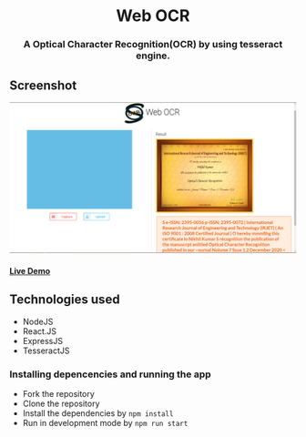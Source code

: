 <h1 align="center" >Web OCR</h1>
<h3 align="center"> A Optical Character Recognition(OCR) by using tesseract engine.</h3>

## Screenshot
![](https://raw.githubusercontent.com/GreaZeY/Web-OCR/main/SS/demo.PNG)
#### [Live Demo](https://web-ocr.herokuapp.com/)

## Technologies used
* NodeJS
* React.JS
* ExpressJS
* TesseractJS

### Installing depencencies and running the app
* Fork the repository
* Clone the repository
* Install the dependencies by `npm install`
* Run in development mode by `npm run start`


